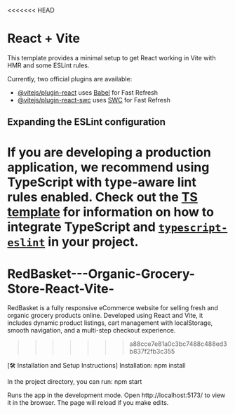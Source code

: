 <<<<<<< HEAD
# React + Vite

This template provides a minimal setup to get React working in Vite with HMR and some ESLint rules.

Currently, two official plugins are available:

- [@vitejs/plugin-react](https://github.com/vitejs/vite-plugin-react/blob/main/packages/plugin-react) uses [Babel](https://babeljs.io/) for Fast Refresh
- [@vitejs/plugin-react-swc](https://github.com/vitejs/vite-plugin-react/blob/main/packages/plugin-react-swc) uses [SWC](https://swc.rs/) for Fast Refresh

## Expanding the ESLint configuration

If you are developing a production application, we recommend using TypeScript with type-aware lint rules enabled. Check out the [TS template](https://github.com/vitejs/vite/tree/main/packages/create-vite/template-react-ts) for information on how to integrate TypeScript and [`typescript-eslint`](https://typescript-eslint.io) in your project.
=======
# RedBasket---Organic-Grocery-Store-React-Vite-
RedBasket is a fully responsive eCommerce website for selling fresh and organic grocery products online. Developed using React and Vite, it includes dynamic product listings, cart management with localStorage, smooth navigation, and a multi-step checkout experience.
>>>>>>> a88cce7e81a0c3bc7488c488ed3b837f2fb3c355

[🛠 Installation and Setup Instructions]
Installation: npm install

In the project directory, you can run: npm start

Runs the app in the development mode.
Open http://localhost:5173/ to view it in the browser. The page will reload if you make edits.
